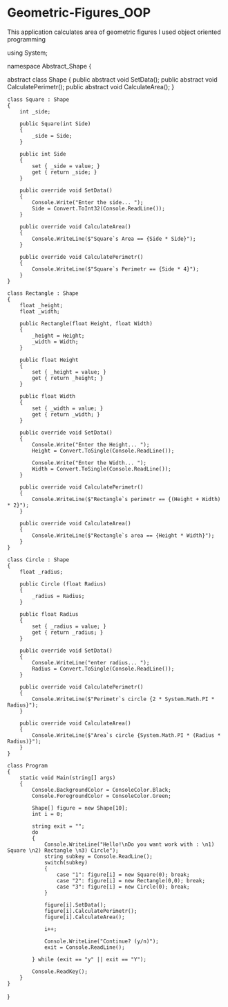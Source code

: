 # Geometric-Figures_OOP
This application calculates area of geometric figures
I used object oriented programming

using System;

namespace Abstract_Shape
{

   abstract class Shape
    {
        public abstract void SetData();
        public abstract void CalculatePerimetr();
        public abstract void CalculateArea();
    }

    class Square : Shape
    {
        int _side;
        
        public Square(int Side)      
        {
            _side = Side;
        }

        public int Side
        {
            set { _side = value; }
            get { return _side; }
        }

        public override void SetData()
        {
            Console.Write("Enter the side... ");
            Side = Convert.ToInt32(Console.ReadLine());
        }

        public override void CalculateArea()
        {
            Console.WriteLine($"Square`s Area == {Side * Side}");
        }

        public override void CalculatePerimetr()
        {
            Console.WriteLine($"Square`s Perimetr == {Side * 4}");
        }
    }

    class Rectangle : Shape
    {
        float _height;
        float _width;

        public Rectangle(float Height, float Width) 
        {
            _height = Height;
            _width = Width;
        }

        public float Height
        {
            set { _height = value; }
            get { return _height; }
        }

        public float Width
        {
            set { _width = value; }
            get { return _width; }
        }

        public override void SetData()
        {
            Console.Write("Enter the Height... ");
            Height = Convert.ToSingle(Console.ReadLine());

            Console.Write("Enter the Width... ");
            Width = Convert.ToSingle(Console.ReadLine());
        }

        public override void CalculatePerimetr()
        {
            Console.WriteLine($"Rectangle`s perimetr == {(Height + Width) * 2}");
        }

        public override void CalculateArea()
        {
            Console.WriteLine($"Rectangle`s area == {Height * Width}");
        }
    }

    class Circle : Shape
    {
        float _radius;

        public Circle (float Radius) 
        {
            _radius = Radius;
        }

        public float Radius
        {
            set { _radius = value; }
            get { return _radius; }
        }

        public override void SetData()
        {
            Console.WriteLine("enter radius... ");
            Radius = Convert.ToSingle(Console.ReadLine());
        }

        public override void CalculatePerimetr()
        {
            Console.WriteLine($"Perimetr`s circle {2 * System.Math.PI * Radius}");
        }

        public override void CalculateArea()
        {
            Console.WriteLine($"Area`s circle {System.Math.PI * (Radius * Radius)}");
        }
    }

    class Program
    {
        static void Main(string[] args)
        {
            Console.BackgroundColor = ConsoleColor.Black;
            Console.ForegroundColor = ConsoleColor.Green;

            Shape[] figure = new Shape[10];
            int i = 0;

            string exit = "";
            do
            {
                Console.WriteLine("Hello!\nDo you want work with : \n1) Square \n2) Rectangle \n3) Circle");
                string subkey = Console.ReadLine();
                switch(subkey)
                {
                    case "1": figure[i] = new Square(0); break;
                    case "2": figure[i] = new Rectangle(0,0); break;
                    case "3": figure[i] = new Circle(0); break;
                }

                figure[i].SetData();
                figure[i].CalculatePerimetr();
                figure[i].CalculateArea();

                i++;
                
                Console.WriteLine("Continue? (y/n)");
                exit = Console.ReadLine();

            } while (exit == "y" || exit == "Y");

            Console.ReadKey();
        }
    }
}


